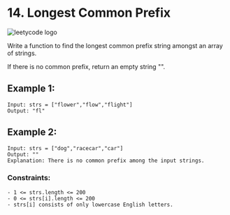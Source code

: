 # 14. Longest Common Prefix

![leetycode logo](https://upload.wikimedia.org/wikipedia/commons/0/0a/LeetCode_Logo_black_with_text.svg)

Write a function to find the longest common prefix string amongst an array of strings.

If there is no common prefix, return an empty string "".

## Example 1:

```
Input: strs = ["flower","flow","flight"]
Output: "fl"
```

## Example 2:

```
Input: strs = ["dog","racecar","car"]
Output: ""
Explanation: There is no common prefix among the input strings.
```

### Constraints:

```
- 1 <= strs.length <= 200
- 0 <= strs[i].length <= 200
- strs[i] consists of only lowercase English letters.
```
